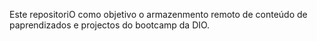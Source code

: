 Este repositoriO como objetivo o armazenmento remoto de conteúdo de paprendizados e projectos do bootcamp da DIO.